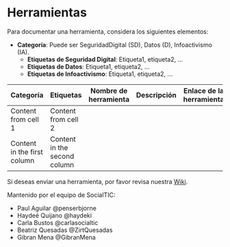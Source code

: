 # Herramientas

Para documentar una herramienta, considera los siguientes elementos:
- **Categoría**: Puede ser SeguridadDigital (SD), Datos (D), Infoactivismo (IA).
  - **Etiquetas de Seguridad Digital**: Etiqueta1, etiqueta2, ...
  - **Etiquetas de Datos**: Etiqueta1, etiqueta2, ...
  - **Etiquetas de Infoactivismo**: Etiqueta1, etiqueta2, ...

Categoría | Etiquetas | Nombre de herramienta | Descripción | Enlace de la herramienta | Ultima revisión  | ¿Quien reviso?
------------ | ------------- | ------------- | ------------- | ------------- | ------------- | -------------
Content from cell 1 | Content from cell 2
Content in the first column | Content in the second column

Si deseas enviar una herramienta, por favor revisa nuestra [Wiki](protege.la).

Mantenido por el equipo de SocialTIC:
- Paul Aguilar @penserbjorne
- Haydeé Quijano @haydeki
- Carla Bustos @carlasocialtic
- Beatriz Quesadas @ZirtQuesadas
- Gibran Mena @GibranMena
